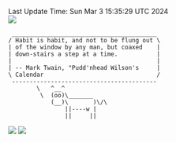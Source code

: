Last Update Time: 
Sun Mar  3 15:35:29 UTC 2024
<br>![](https://img.shields.io/badge/%E5%A4%A7%E5%AE%B6-%E5%AE%89%E5%AE%89-green)<br>
```
 _________________________________________
/ Habit is habit, and not to be flung out \
| of the window by any man, but coaxed    |
| down-stairs a step at a time.           |
|                                         |
| -- Mark Twain, "Pudd'nhead Wilson's     |
\ Calendar                                /
 -----------------------------------------
        \   ^__^
         \  (oo)\_______
            (__)\       )\/\
                ||----w |
                ||     ||
```
![](https://github-readme-stats.vercel.app/api?username=chenlitw)
![](https://github-readme-stats.vercel.app/api/top-langs/?username=chenlitw)
